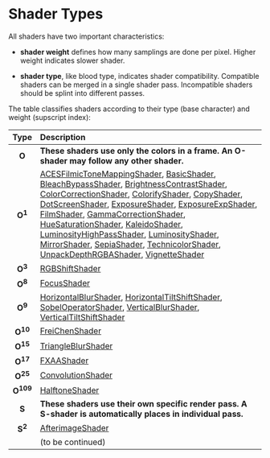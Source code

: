# Shader Types

All shaders have two important characteristics:

* **shader weight** defines how many samplings are done per pixel.
Higher weight indicates slower shader. 

* **shader type**, like blood type, indicates shader compatibility.
Compatible shaders can be merged in a single shader pass. Incompatible
shaders should be splint into different passes.

The table classifies shaders according to their type (base character) and weight (supscript index):

| Type | Description |
| :--: | :-- |
| **O** | **These shaders use only the colors in a frame. An O-shader may follow any other shader.** |
| **O<sup>1</sup>** | [ACESFilmicToneMappingShader](index.md#acesfilmictonemappingshader), [BasicShader](index.md#basicshader), [BleachBypassShader](index.md#bleachbypassshader), [BrightnessContrastShader](index.md#brightnesscontrast), [ColorCorrectionShader](index.md#colorcorrectionshader), [ColorifyShader](index.md#colorifyshader), [CopyShader](index.md#copyshader), [DotScreenShader](index.md#dotscreenshader), [ExposureShader](index.md#exposureshader), [ExposureExpShader](index.md#exposureexpshader), [FilmShader](index.md#filmshader), [GammaCorrectionShader](index.md#gammacorrectionshader), [HueSaturationShader](index.md#huesaturationshader), [KaleidoShader](index.md#kaleidoshader), [LuminosityHighPassShader](index.md#luminosityhighpassshader), [LuminosityShader](index.md#luminosityshader), [MirrorShader](index.md#mirrorshader), [SepiaShader](index.md#sepiashader), [TechnicolorShader](index.md#technicolorshader), [UnpackDepthRGBAShader](index.md#unpackdepthrgbashader), [VignetteShader](index.md#vignetteshader) |
| **O<sup>3</sup>** | [RGBShiftShader](index.md#rgbshiftshader) |
| **O<sup>8</sup>** | [FocusShader](index.md#focusshader) |
| **O<sup>9</sup>** | [HorizontalBlurShader](index.md#horizontalblurshader), [HorizontalTiltShiftShader](index.md#horizontaltiltshiftshader), [SobelOperatorShader](index.md#sobeloperatorshader), [VerticalBlurShader](index.md#verticalblurshader), [VerticalTiltShiftShader](index.md#verticaltiltshiftshader) |
| **O<sup>10</sup>** | [FreiChenShader](index.md#freichenshader) |
| **O<sup>15</sup>** | [TriangleBlurShader](index.md#triangleblurshader) |
| **O<sup>17</sup>** | [FXAAShader](index.md#fxaashader) |
| **O<sup>25</sup>** | [ConvolutionShader](index.md#convolutionshader) |
| **O<sup>109</sup>** | [HalftoneShader](index.md#halftoneshader) |
| **S** | **These shaders use their own specific render pass. A S-shader is automatically places in individual pass.** |
| **S<sup>2</sup>** | [AfterimageShader](index.md#afterimageshader) |
| | (to be continued) |